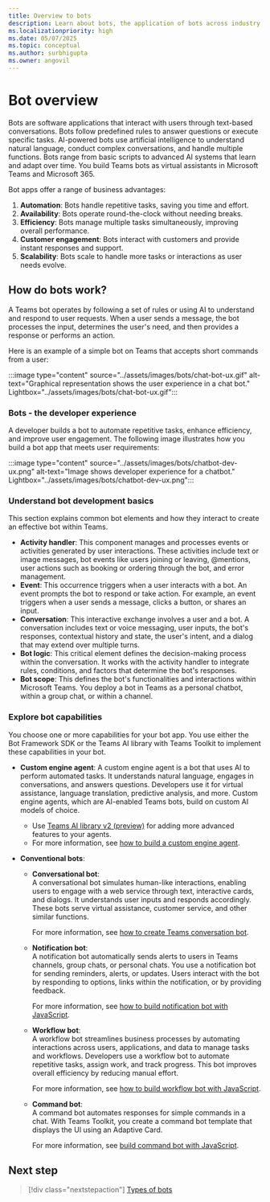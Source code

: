 ```yaml
---
title: Overview to bots
description: Learn about bots, the application of bots across industry, build familiarity with bots in Teams environment and bot development SDKs and libraries. It offers a map through the module to help you navigate through various tasks for building a bot.
ms.localizationpriority: high
ms.date: 05/07/2025
ms.topic: conceptual
ms.author: surbhigupta
ms.owner: angovil
---
```


# Bot overview

Bots are software applications that interact with users through text-based conversations. Bots follow predefined rules to answer questions or execute specific tasks. AI-powered bots use artificial intelligence to understand natural language, conduct complex conversations, and handle multiple functions. Bots range from basic scripts to advanced AI systems that learn and adapt over time. You build Teams bots as virtual assistants in Microsoft Teams and Microsoft 365.

Bot apps offer a range of business advantages:

1. **Automation**: Bots handle repetitive tasks, saving you time and effort.
2. **Availability**: Bots operate round-the-clock without needing breaks.
3. **Efficiency**: Bots manage multiple tasks simultaneously, improving overall performance.
4. **Customer engagement**: Bots interact with customers and provide instant responses and support.
5. **Scalability**: Bots scale to handle more tasks or interactions as user needs evolve.

## How do bots work?

A Teams bot operates by following a set of rules or using AI to understand and respond to user requests. When a user sends a message, the bot processes the input, determines the user's need, and then provides a response or performs an action.

Here is an example of a simple bot on Teams that accepts short commands from a user:

:::image type="content" source="../assets/images/bots/chat-bot-ux.gif" alt-text="Graphical representation shows the user experience in a chat bot." Lightbox="../assets/images/bots/chat-bot-ux.gif":::

### Bots - the developer experience

A developer builds a bot to automate repetitive tasks, enhance efficiency, and improve user engagement. The following image illustrates how you build a bot app that meets user requirements:

:::image type="content" source="../assets/images/bots/chatbot-dev-ux.png" alt-text="Image shows developer experience for a chatbot." Lightbox="../assets/images/bots/chatbot-dev-ux.png":::

### Understand bot development basics

This section explains common bot elements and how they interact to create an effective bot within Teams.

* **Activity handler**: This component manages and processes events or activities generated by user interactions. These activities include text or image messages, bot events like users joining or leaving, @mentions, user actions such as booking or ordering through the bot, and error management.
* **Event**: This occurrence triggers when a user interacts with a bot. An event prompts the bot to respond or take action. For example, an event triggers when a user sends a message, clicks a button, or shares an input.
* **Conversation**: This interactive exchange involves a user and a bot. A conversation includes text or voice messaging, user inputs, the bot's responses, contextual history and state, the user's intent, and a dialog that may extend over multiple turns.
* **Bot logic**: This critical element defines the decision-making process within the conversation. It works with the activity handler to integrate rules, conditions, and factors that determine the bot's responses.
* **Bot scope**: This defines the bot's functionalities and interactions within Microsoft Teams. You deploy a bot in Teams as a personal chatbot, within a group chat, or within a channel.

### Explore bot capabilities

You choose one or more capabilities for your bot app. You use either the Bot Framework SDK or the Teams AI library with Teams Toolkit to implement these capabilities in your bot.

* **Custom engine agent**: A custom engine agent is a bot that uses AI to perform automated tasks. It understands natural language, engages in conversations, and answers questions. Developers use it for virtual assistance, language translation, predictive analysis, and more. Custom engine agents, which are AI-enabled Teams bots, build on custom AI models of choice.

  * Use [Teams AI library v2 (preview)](/microsoftteams/platform/teams-ai-library/welcome/overview) for adding more advanced features to your agents.
  * For more information, see [how to build a custom engine agent](../Teams-AI-library-tutorial.yml).

* **Conventional bots**:

  * **Conversational bot**:  
    A conversational bot simulates human-like interactions, enabling users to engage with a web service through text, interactive cards, and dialogs. It understands user inputs and responds accordingly. These bots serve virtual assistance, customer service, and other similar functions.

    For more information, see [how to create Teams conversation bot](../sbs-teams-conversation-bot.yml).

  * **Notification bot**:  
    A notification bot automatically sends alerts to users in Teams channels, group chats, or personal chats. You use a notification bot for sending reminders, alerts, or updates. Users interact with the bot by responding to options, links within the notification, or by providing feedback.

    For more information, see [how to build notification bot with JavaScript](../sbs-gs-notificationbot.yml).

  * **Workflow bot**:  
    A workflow bot streamlines business processes by automating interactions across users, applications, and data to manage tasks and workflows. Developers use a workflow bot to automate repetitive tasks, assign work, and track progress. This bot improves overall efficiency by reducing manual effort.

    For more information, see [how to build workflow bot with JavaScript](../sbs-gs-workflow-bot.yml).

  * **Command bot**:  
    A command bot automates responses for simple commands in a chat. With Teams Toolkit, you create a command bot template that displays the UI using an Adaptive Card.

    For more information, see [build command bot with JavaScript](../sbs-gs-commandbot.yml).

## Next step

> [!div class="nextstepaction"]
> [Types of bots](build-a-bot.md)